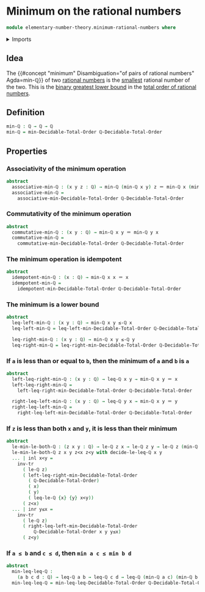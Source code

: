 # Minimum on the rational numbers

```agda
module elementary-number-theory.minimum-rational-numbers where
```

<details><summary>Imports</summary>

```agda
open import elementary-number-theory.decidable-total-order-rational-numbers
open import elementary-number-theory.inequality-rational-numbers
open import elementary-number-theory.rational-numbers
open import elementary-number-theory.strict-inequality-rational-numbers

open import foundation.coproduct-types
open import foundation.identity-types
open import foundation.transport-along-identifications

open import order-theory.decidable-total-orders
```

</details>

## Idea

The {{#concept "minimum" Disambiguation="of pairs of rational numbers" Agda=min-ℚ}} of two
[rational numbers](elementary-number-theory.rational-numbers.md) is the
[smallest](elementary-number-theory.inequality-rational-numbers.md) rational
number of the two. This is the
[binary greatest lower bound](order-theory.greatest-lower-bounds-posets.md) in
the
[total order of rational numbers](elementary-number-theory.decidable-total-order-rational-numbers.md).

## Definition

```agda
min-ℚ : ℚ → ℚ → ℚ
min-ℚ = min-Decidable-Total-Order ℚ-Decidable-Total-Order
```

## Properties

### Associativity of the minimum operation

```agda
abstract
  associative-min-ℚ : (x y z : ℚ) → min-ℚ (min-ℚ x y) z ＝ min-ℚ x (min-ℚ y z)
  associative-min-ℚ =
    associative-min-Decidable-Total-Order ℚ-Decidable-Total-Order
```

### Commutativity of the minimum operation

```agda
abstract
  commutative-min-ℚ : (x y : ℚ) → min-ℚ x y ＝ min-ℚ y x
  commutative-min-ℚ =
    commutative-min-Decidable-Total-Order ℚ-Decidable-Total-Order
```

### The minimum operation is idempotent

```agda
abstract
  idempotent-min-ℚ : (x : ℚ) → min-ℚ x x ＝ x
  idempotent-min-ℚ =
    idempotent-min-Decidable-Total-Order ℚ-Decidable-Total-Order
```

### The minimum is a lower bound

```agda
abstract
  leq-left-min-ℚ : (x y : ℚ) → min-ℚ x y ≤-ℚ x
  leq-left-min-ℚ = leq-left-min-Decidable-Total-Order ℚ-Decidable-Total-Order

  leq-right-min-ℚ : (x y : ℚ) → min-ℚ x y ≤-ℚ y
  leq-right-min-ℚ = leq-right-min-Decidable-Total-Order ℚ-Decidable-Total-Order
```

### If `a` is less than or equal to `b`, then the minimum of `a` and `b` is `a`

```agda
abstract
  left-leq-right-min-ℚ : (x y : ℚ) → leq-ℚ x y → min-ℚ x y ＝ x
  left-leq-right-min-ℚ =
    left-leq-right-min-Decidable-Total-Order ℚ-Decidable-Total-Order

  right-leq-left-min-ℚ : (x y : ℚ) → leq-ℚ y x → min-ℚ x y ＝ y
  right-leq-left-min-ℚ =
    right-leq-left-min-Decidable-Total-Order ℚ-Decidable-Total-Order
```

### If `z` is less than both `x` and `y`, it is less than their minimum

```agda
abstract
  le-min-le-both-ℚ : (z x y : ℚ) → le-ℚ z x → le-ℚ z y → le-ℚ z (min-ℚ x y)
  le-min-le-both-ℚ z x y z<x z<y with decide-le-leq-ℚ x y
  ... | inl x<y =
    inv-tr
      ( le-ℚ z)
      ( left-leq-right-min-Decidable-Total-Order
        ( ℚ-Decidable-Total-Order)
        ( x)
        ( y)
        ( leq-le-ℚ {x} {y} x<y))
      ( z<x)
  ... | inr y≤x =
    inv-tr
      ( le-ℚ z)
      ( right-leq-left-min-Decidable-Total-Order
          ℚ-Decidable-Total-Order x y y≤x)
      ( z<y)
```

### If `a ≤ b` and `c ≤ d`, then `min a c ≤ min b d`

```agda
abstract
  min-leq-leq-ℚ :
    (a b c d : ℚ) → leq-ℚ a b → leq-ℚ c d → leq-ℚ (min-ℚ a c) (min-ℚ b d)
  min-leq-leq-ℚ = min-leq-leq-Decidable-Total-Order ℚ-Decidable-Total-Order
```
